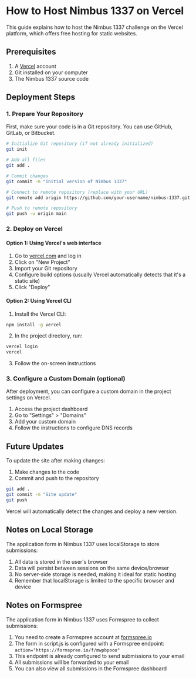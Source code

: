 # How to Host Nimbus 1337 on Vercel

This guide explains how to host the Nimbus 1337 challenge on the Vercel platform, which offers free hosting for static websites.

## Prerequisites

1. A [Vercel](https://vercel.com) account
2. Git installed on your computer
3. The Nimbus 1337 source code

## Deployment Steps

### 1. Prepare Your Repository

First, make sure your code is in a Git repository. You can use GitHub, GitLab, or Bitbucket.

```bash
# Initialize Git repository (if not already initialized)
git init

# Add all files
git add .

# Commit changes
git commit -m "Initial version of Nimbus 1337"

# Connect to remote repository (replace with your URL)
git remote add origin https://github.com/your-username/nimbus-1337.git

# Push to remote repository
git push -u origin main
```

### 2. Deploy on Vercel

#### Option 1: Using Vercel's web interface

1. Go to [vercel.com](https://vercel.com) and log in
2. Click on "New Project"
3. Import your Git repository
4. Configure build options (usually Vercel automatically detects that it's a static site)
5. Click "Deploy"

#### Option 2: Using Vercel CLI

1. Install the Vercel CLI:

```bash
npm install -g vercel
```

2. In the project directory, run:

```bash
vercel login
vercel
```

3. Follow the on-screen instructions

### 3. Configure a Custom Domain (optional)

After deployment, you can configure a custom domain in the project settings on Vercel.

1. Access the project dashboard
2. Go to "Settings" > "Domains"
3. Add your custom domain
4. Follow the instructions to configure DNS records

## Future Updates

To update the site after making changes:

1. Make changes to the code
2. Commit and push to the repository

```bash
git add .
git commit -m "Site update"
git push
```

Vercel will automatically detect the changes and deploy a new version.

## Notes on Local Storage

The application form in Nimbus 1337 uses localStorage to store submissions:

1. All data is stored in the user's browser
2. Data will persist between sessions on the same device/browser
3. No server-side storage is needed, making it ideal for static hosting
4. Remember that localStorage is limited to the specific browser and device

## Notes on Formspree

The application form in Nimbus 1337 uses Formspree to collect submissions:

1. You need to create a Formspree account at [formspree.io](https://formspree.io)
2. The form in script.js is configured with a Formspree endpoint: `action="https://formspree.io/f/mwpbpooo"`
3. This endpoint is already configured to send submissions to your email
4. All submissions will be forwarded to your email
5. You can also view all submissions in the Formspree dashboard 